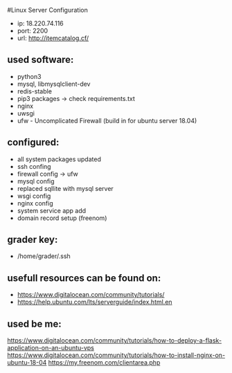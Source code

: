 #Linux Server Configuration
* ip: 18.220.74.116
* port: 2200
* url: http://itemcatalog.cf/
## used software:
* python3
* mysql, libmysqlclient-dev
* redis-stable
* pip3 packages -> check requirements.txt
* nginx
* uwsgi
* ufw - Uncomplicated Firewall (build in for ubuntu server 18.04)
## configured:
* all system packages updated
* ssh confing
* firewall config -> ufw
* mysql config
* replaced sqllite with mysql server
* wsgi config
* nginx config
* system service app add
* domain record setup (freenom)
## grader key:
* /home/grader/.ssh
## usefull resources can be found on:
* https://www.digitalocean.com/community/tutorials/
* https://help.ubuntu.com/lts/serverguide/index.html.en


## used be me:
https://www.digitalocean.com/community/tutorials/how-to-deploy-a-flask-application-on-an-ubuntu-vps
https://www.digitalocean.com/community/tutorials/how-to-install-nginx-on-ubuntu-18-04
https://my.freenom.com/clientarea.php